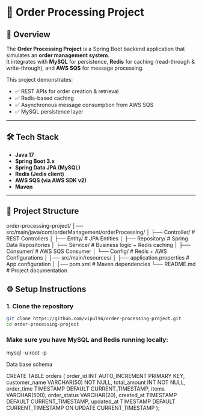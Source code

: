 # 🚀 Order Processing Project

## 📌 Overview
The **Order Processing Project** is a Spring Boot backend application that simulates an **order management system**.  
It integrates with **MySQL** for persistence, **Redis** for caching (read-through & write-through), and **AWS SQS** for message processing.

This project demonstrates:
- ✅ REST APIs for order creation & retrieval
- ✅ Redis-based caching
- ✅ Asynchronous message consumption from AWS SQS
- ✅ MySQL persistence layer

---

## 🛠️ Tech Stack
- **Java 17**
- **Spring Boot 3.x**
- **Spring Data JPA (MySQL)**
- **Redis (Jedis client)**
- **AWS SQS (via AWS SDK v2)**
- **Maven**

---

## 📂 Project Structure

order-processing-project/
│── src/main/java/com/orderManagement/orderProcessing/
│ ├── Controller/ # REST Controllers
│ ├── Entity/ # JPA Entities
│ ├── Repository/ # Spring Data Repositories
│ ├── Service/ # Business logic + Redis caching
│ ├── Consumer/ # AWS SQS Consumer
│ └── Config/ # Redis + AWS Configurations
│
│── src/main/resources/
│ ├── application.properties # App configuration
│
│── pom.xml # Maven dependencies
└── README.md # Project documentation


## ⚙️ Setup Instructions

### 1. Clone the repository
```bash
git clone https://github.com/vipul94/order-processing-project.git
cd order-processing-project
```


### Make sure you have MySQL and Redis running locally:
mysql -u root -p

Data base schema

CREATE TABLE orders (
    order_id INT AUTO_INCREMENT PRIMARY KEY,
    customer_name VARCHAR(50) NOT NULL,
    total_amount INT NOT NULL,
    order_time TIMESTAMP DEFAULT CURRENT_TIMESTAMP,
    items VARCHAR(500),
    order_status VARCHAR(20),
    created_at TIMESTAMP DEFAULT CURRENT_TIMESTAMP,
    updated_at TIMESTAMP DEFAULT CURRENT_TIMESTAMP ON UPDATE  CURRENT_TIMESTAMP
);

